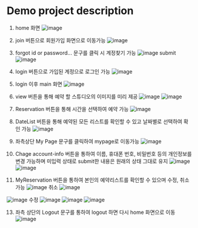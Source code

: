 # Demo project description

1. home 화면
![image](https://user-images.githubusercontent.com/64457575/147431268-efc7ea16-f1e4-4399-90bf-79269d8a001b.png)

2. join 버튼으로 회원가입 화면으로 이동가능
![image](https://user-images.githubusercontent.com/64457575/147431352-5e31a866-4279-4d7a-be24-6c15542e4d74.png)

3. forgot id or password... 문구를 클릭 시 계정찾기 가능
![image](https://user-images.githubusercontent.com/64457575/147431394-215fd429-6741-443c-8284-1b1f86c3f3fe.png)
 submit
![image](https://user-images.githubusercontent.com/64457575/147431416-fd8517d0-b0ba-4803-880c-b6419bd7cf77.png)

4. login 버튼으로 가입된 계정으로 로그인 가능
![image](https://user-images.githubusercontent.com/64457575/147431459-e3669d95-84d2-467e-bd55-d362b6552201.png)



5. login 이후 main 화면
![image](https://user-images.githubusercontent.com/64457575/147431493-461115a3-f65c-46ec-82b8-49a875b21a75.png)

6. view 버튼을 통해 예약 할 스튜디오의 이미지를 미리 제공
![image](https://user-images.githubusercontent.com/64457575/147431576-11aba2f9-9b12-4d2b-911f-f384b6af28c4.png)
![image](https://user-images.githubusercontent.com/64457575/147431594-6ff4c2da-7b89-4cec-9bab-83edf2a6730f.png)

7. Reservation 버튼을 통해 시간을 선택하여 예약 가능
![image](https://user-images.githubusercontent.com/64457575/147431827-51812a2c-d9b2-4b5c-8efa-070862fd7da9.png)

8. DateList 버튼을 통해 예약된 모든 리스트를 확인할 수 있고 날짜별로 선택하여 확인 가능
![image](https://user-images.githubusercontent.com/64457575/147431945-3dbd3c2c-0a90-4e44-b394-c776aea70487.png)

9. 좌측상단 My Page 문구를 클릭하여 mypage로 이동가능
![image](https://user-images.githubusercontent.com/64457575/147431989-fcad0b2e-4427-4b75-a44d-75a45b7e26a7.png)

10. Chage account-info 버튼을 통하여 이름, 휴대폰 번호, 비밀번호 등의 개인정보를 변경 가능하며 
    미입력 상태로 submit한 내용은 원래의 상태 그대로 유지
![image](https://user-images.githubusercontent.com/64457575/147432148-7b8b6ffc-704d-4669-b291-a693e89a36c3.png)
![image](https://user-images.githubusercontent.com/64457575/147432154-a97fe471-b18c-4c01-984c-3ff148415c92.png)

11. MyReservation 버튼을 통하여 본인의 예약리스트를 확인할 수 있으며 수정, 취소 가능
![image](https://user-images.githubusercontent.com/64457575/147432188-685bbea0-a08e-40b4-92b0-080e638a244e.png)
취소
![image](https://user-images.githubusercontent.com/64457575/147432249-d4186eca-b0bb-416c-8387-944cca719a11.png)

![image](https://user-images.githubusercontent.com/64457575/147432244-d4df0a71-adb3-4f71-9046-9d979b86319b.png)
수정
![image](https://user-images.githubusercontent.com/64457575/147432281-63edcfed-670f-4fb4-ac54-d039439de68f.png)
![image](https://user-images.githubusercontent.com/64457575/147432292-1c348180-c4d3-483e-9ce0-be3496acf534.png)
![image](https://user-images.githubusercontent.com/64457575/147432301-5990dde2-1356-41d8-88b2-b9960d555a83.png)

13. 좌측 상단의 Logout 문구를 통하여 logout 하면 다시 home 화면으로 이동 
![image](https://user-images.githubusercontent.com/64457575/147432352-50f6e763-18be-4b4f-b3c4-d86ea3c543dd.png)
